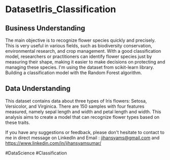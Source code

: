 # DatasetIris_Classification
## Business Understanding
The main objective is to recognize flower species quickly and precisely. This is very useful in various fields, such as biodiversity conservation, environmental research, and crop management. With a good classification model, researchers or practitioners can identify flower species just by measuring their shape, making it easier to make decisions on protecting and managing these species. I'm using the dataset from scikit-learn library. Building a classification model with the Random Forest algorithm.

## Data Understanding
This dataset contains data about three types of Iris flowers: Setosa, Versicolor, and Virginica. There are 150 samples with four features measured, namely sepal length and width and petal length and width. This analysis aims to create a model that can recognize flower types based on these traits.

If you have any suggestions or feedback, please don't hesitate to contact to me in direct message on LinkedIn and Email : jihansyams@gmail.com and https://www.linkedin.com/in/jihansyamsumar/

#DataScience #Classification
